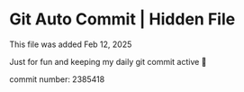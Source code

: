 # Git Auto Commit | Hidden File

This file was added Feb 12, 2025

Just for fun and keeping my daily git commit active 🤪

commit number: 2385418
